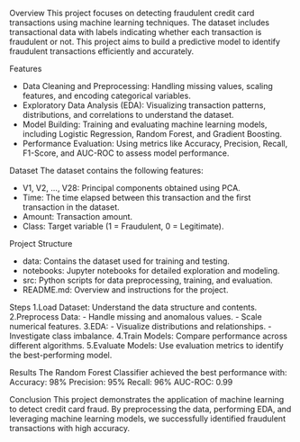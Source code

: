 Overview
This project focuses on detecting fraudulent credit card transactions using machine learning techniques. The dataset includes transactional data with labels indicating whether each transaction is fraudulent or not. This project aims to build a predictive model to identify fraudulent transactions efficiently and accurately.

Features
- Data Cleaning and Preprocessing: Handling missing values, scaling features, and encoding categorical variables.
- Exploratory Data Analysis (EDA): Visualizing transaction patterns, distributions, and correlations to understand the dataset.
- Model Building: Training and evaluating machine learning models, including Logistic Regression, Random Forest, and Gradient Boosting.
- Performance Evaluation: Using metrics like Accuracy, Precision, Recall, F1-Score, and AUC-ROC to assess model performance.

Dataset
The dataset contains the following features:
- V1, V2, ..., V28: Principal components obtained using PCA.
- Time: The time elapsed between this transaction and the first transaction in the dataset.
- Amount: Transaction amount.
- Class: Target variable (1 = Fraudulent, 0 = Legitimate).

Project Structure
- data: Contains the dataset used for training and testing.
- notebooks: Jupyter notebooks for detailed exploration and modeling.
- src: Python scripts for data preprocessing, training, and evaluation.
- README.md: Overview and instructions for the project.

Steps
1.Load Dataset: Understand the data structure and contents.
2.Preprocess Data:
    - Handle missing and anomalous values.
    - Scale numerical features.
3.EDA:
    - Visualize distributions and relationships.
    - Investigate class imbalance.
4.Train Models:
    Compare performance across different algorithms.
5.Evaluate Models:
    Use evaluation metrics to identify the best-performing model.

Results
The Random Forest Classifier achieved the best performance with:
Accuracy: 98%
Precision: 95%
Recall: 96%
AUC-ROC: 0.99

Conclusion
This project demonstrates the application of machine learning to detect credit card fraud. By preprocessing the data, performing EDA, and leveraging machine learning models, we successfully identified fraudulent transactions with high accuracy.
